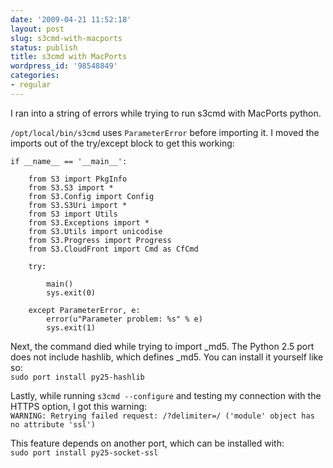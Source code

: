 ```yaml
---
date: '2009-04-21 11:52:18'
layout: post
slug: s3cmd-with-macports
status: publish
title: s3cmd with MacPorts
wordpress_id: '98548849'
categories:
- regular
---
```


I ran into a string of errors while trying to run s3cmd with MacPorts python.




`/opt/local/bin/s3cmd` uses `ParameterError` before importing it. I moved the imports out of the try/except block to get this working:



    
    if __name__ == '__main__':
    
    	from S3 import PkgInfo
    	from S3.S3 import *
    	from S3.Config import Config
    	from S3.S3Uri import *
    	from S3 import Utils
    	from S3.Exceptions import *
    	from S3.Utils import unicodise
    	from S3.Progress import Progress
    	from S3.CloudFront import Cmd as CfCmd
    
    	try:
    
    		main()
    		sys.exit(0)
    
    	except ParameterError, e:
    		error(u"Parameter problem: %s" % e)
    		sys.exit(1)
    




Next, the command died while trying to import _md5. The Python 2.5 port does not include hashlib, which defines _md5. You can install it yourself like so:  
`sudo port install py25-hashlib`




Lastly, while running `s3cmd --configure` and testing my connection with the HTTPS option, I got this warning:  
`WARNING: Retrying failed request: /?delimiter=/ ('module' object has no attribute 'ssl')`




This feature depends on another port, which can be installed with:  
`sudo port install py25-socket-ssl`
